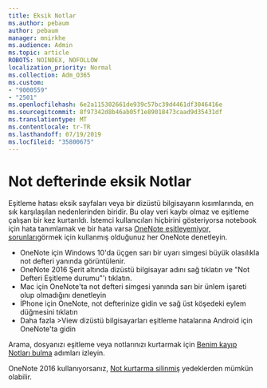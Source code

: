 ```yaml
---
title: Eksik Notlar
ms.author: pebaum
author: pebaum
manager: mnirkhe
ms.audience: Admin
ms.topic: article
ROBOTS: NOINDEX, NOFOLLOW
localization_priority: Normal
ms.collection: Adm_O365
ms.custom:
- "9000559"
- "2501"
ms.openlocfilehash: 6e2a115302661de939c57bc39d4461df3046416e
ms.sourcegitcommit: 8f97342d8b46ab05f1e89018473caad9d35431df
ms.translationtype: MT
ms.contentlocale: tr-TR
ms.lasthandoff: 07/19/2019
ms.locfileid: "35800675"
---
```

# <a name="missing-notes-in-notebook"></a>Not defterinde eksik Notlar

Eşitleme hatası eksik sayfaları veya bir dizüstü bilgisayarın kısımlarında, en sık karşılaşılan nedenlerinden biridir. Bu olay veri kaybı olmaz ve eşitleme çalışan bir kez kurtarıldı. İstemci kullanıcıları hiçbirini gösteriyorsa notebook için hata tanımlamak ve bir hata varsa [OneNote eşitleyemiyor, sorunları](https://support.office.com/article/299495ef-66d1-448f-90c1-b785a6968d45)görmek için kullanmış olduğunuz her OneNote denetleyin.

- OneNote için Windows 10'da üçgen sarı bir uyarı simgesi büyük olasılıkla not defteri yanında görüntülenir.
- OneNote 2016 Şerit altında dizüstü bilgisayar adını sağ tıklatın ve "Not Defteri Eşitleme durumu"'ı tıklatın.
- Mac için OneNote'ta not defteri simgesi yanında sarı bir ünlem işareti olup olmadığını denetleyin
- İPhone için OneNote, not defterinize gidin ve sağ üst köşedeki eylem düğmesini tıklatın
- Daha fazla >View dizüstü bilgisayarları eşitleme hatalarına Android için OneNote'ta gidin

Arama, dosyanızı eşitleme veya notlarınızı kurtarmak için [Benim kayıp Notları bulma](https://support.office.com/article/32cb2bd7-afe7-44d2-a711-398a88421287) adımları izleyin.

OneNote 2016 kullanıyorsanız, [Not kurtarma silinmiş](https://support.office.com/article/32ed1036-74fd-4c21-bc28-033a486e6b14) yedeklerden mümkün olabilir.